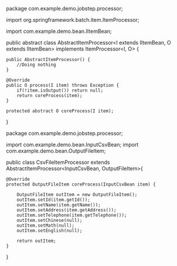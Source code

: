 package com.example.demo.jobstep.processor;

import org.springframework.batch.item.ItemProcessor;

import com.example.demo.bean.IItemBean;

public abstract class AbstractItemProcessor<I extends IItemBean, O extends IItemBean> implements ItemProcessor<I, O> {

	public AbstractItemProcessor() {
		//Doing nothing
	}
	
	@Override
	public O process(I item) throws Exception {
		if(!item.isOutput()) return null;
		return coreProcess(item);
	}
	
	protected abstract O coreProcess(I item);

}


package com.example.demo.jobstep.processor;

import com.example.demo.bean.InputCsvBean;
import com.example.demo.bean.OutputFileItem;

public class CsvFileItemProcessor extends AbstractItemProcessor<InputCsvBean, OutputFileItem>{

	@Override
	protected OutputFileItem coreProcess(InputCsvBean item) {
		
		OutputFileItem outItem = new OutputFileItem();
		outItem.setId(item.getId());
		outItem.setName(item.getName());
		outItem.setAddress(item.getAddress());
		outItem.setTelephone(item.getTelephone());
		outItem.setChinese(null);
		outItem.setMath(null);
		outItem.setEnglish(null);
		
		return outItem;
	}

}
